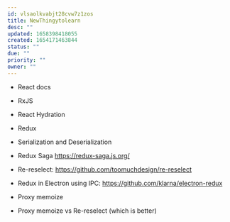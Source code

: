 ```yaml
---
id: vlsaolkvabjt28cvw7z1zos
title: NewThingytolearn
desc: ""
updated: 1658398418055
created: 1654171463844
status: ""
due: ""
priority: ""
owner: ""
---
```


- React docs

- RxJS

- React Hydration

- Redux

- Serialization and Deserialization

- Redux Saga https://redux-saga.js.org/

- Re-reselect: https://github.com/toomuchdesign/re-reselect

- Redux in Electron using IPC: https://github.com/klarna/electron-redux

- Proxy memoize 

- Proxy memoize vs Re-reselect (which is better)

